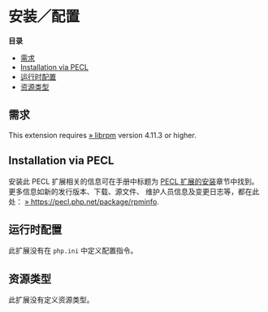 安装／配置
==========

**目录**

-   [需求](/rpminfo/setup.html#需求)
-   [Installation via
    PECL](/rpminfo/setup.html#Installation%20via%20PECL)
-   [运行时配置](/rpminfo/setup.html#运行时配置)
-   [资源类型](/rpminfo/setup.html#资源类型)

需求
----

This extension requires
<a href="https://rpm.org/" class="link external">» librpm</a> version
4.11.3 or higher.

Installation via PECL
---------------------

安装此 PECL 扩展相关的信息可在手册中标题为
<a href="/install/pecl.html" class="link">PECL 扩展的安装</a>章节中找到。更多信息如新的发行版本、下载、源文件、
维护人员信息及变更日志等，都在此处：
<a href="https://pecl.php.net/package/rpminfo" class="link external">» https://pecl.php.net/package/rpminfo</a>.

运行时配置
----------

此扩展没有在 `php.ini` 中定义配置指令。

资源类型
--------

此扩展没有定义资源类型。
